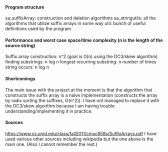 #### Program structure
sa_suffixArray: construction and deletion algorithms
sa_stringutils: all the algorithms that utilize suffix arrays in some way
util: bunch of useful definitions used by the program

#### Performance and worst case space/time complexity (n is the length of the source string)
Suffix array construction: n^2 (goal is O(n) using the DC3/skew algorithm)
finding substrings: n log n
longest recurring substring: n
number of times string occurs: n log n

#### Shortcomings
The main issue with the project at the moment is that the algorithm that constructs the suffix array is a naive implementation (constructs the array by radix sorting the suffixes, O(n^2)). I have not managed to replace it with the DC3/skew algorithm because I am having trouble understanding/implementing it in practice. 

#### Sources
https://www.cs.umd.edu/class/fall2011/cmsc858s/SuffixArrays.pdf
I have used various other sources including wikipedia but the one above is the main one. (Also I cannot remember the rest.)
